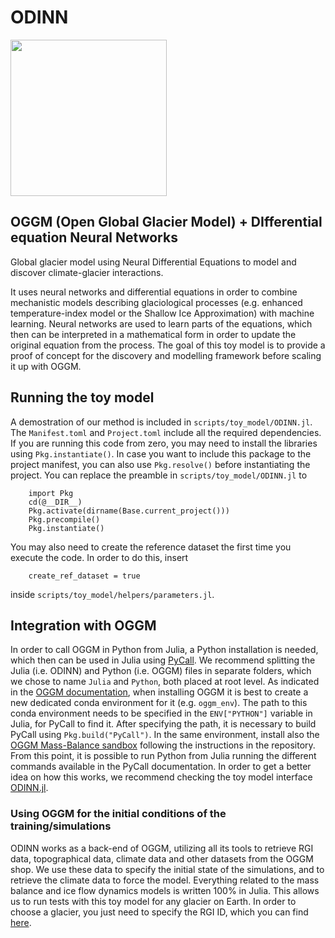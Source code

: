 # ODINN

<img src="https://github.com/ODINN-SciML/odinn_toy/blob/main/plots/ODINN_logo_final.png" width="250">

## OGGM (Open Global Glacier Model) + DIfferential equation Neural Networks

Global glacier model using Neural Differential Equations to model and discover climate-glacier interactions.  

It uses neural networks and differential equations in order to combine mechanistic models describing glaciological processes (e.g. enhanced temperature-index model or the Shallow Ice Approximation) with machine learning. Neural networks are used to learn parts of the equations, which then can be interpreted in a mathematical form in order to update the original equation from the process. The goal of this toy model is to provide a proof of concept for the discovery and modelling framework before scaling it up with OGGM. 

## Running the toy model

A demostration of our method is included in `scripts/toy_model/ODINN.jl`. The `Manifest.toml` and `Project.toml` include all the required dependencies. If you are running this code from zero, you may need to install the libraries using `Pkg.instantiate()`. In case you want to include this package to the project manifest, you can also use `Pkg.resolve()` before instantiating the project. You can replace the preamble in `scripts/toy_model/ODINN.jl` to 
```
	import Pkg
	cd(@__DIR__)
	Pkg.activate(dirname(Base.current_project()))
	Pkg.precompile()
	Pkg.instantiate()
```
You may also need to create the reference dataset the first time you execute the code. In order to do this, insert 
```
	create_ref_dataset = true 
```
inside `scripts/toy_model/helpers/parameters.jl`.

## Integration with OGGM

In order to call OGGM in Python from Julia, a Python installation is needed, which then can be used in Julia using [PyCall](https://github.com/JuliaPy/PyCall.jl). We recommend splitting the Julia (i.e. ODINN) and Python (i.e. OGGM) files in separate folders, which we chose to name `Julia` and `Python`, both placed at root level. As indicated in the [OGGM documentation](https://docs.oggm.org/en/stable/installing-oggm.html), when installing OGGM it is best to create a new dedicated conda environment for it (e.g. `oggm_env`). The path to this conda environment needs to be specified in the `ENV["PYTHON"]` variable in Julia, for PyCall to find it. After specifying the path, it is necessary to build PyCall using `Pkg.build("PyCall")`. 
In the same environment, install also the [OGGM Mass-Balance sandbox](https://github.com/OGGM/massbalance-sandbox) following the instructions in the repository.
From this point, it is possible to run Python from Julia running the different commands available in the PyCall documentation. In order to get a better idea on how this works, we recommend checking the toy model interface [ODINN.jl](https://github.com/ODINN-SciML/ODINN_toy/blob/main/scripts/toy_model/ODINN.jl). 

### Using OGGM for the initial conditions of the training/simulations

ODINN works as a back-end of OGGM, utilizing all its tools to retrieve RGI data, topographical data, climate data and other datasets from the OGGM shop. We use these data to specify the initial state of the simulations, and to retrieve the climate data to force the model. Everything related to the mass balance and ice flow dynamics models is written 100% in Julia. This allows us to run tests with this toy model for any glacier on Earth. In order to choose a glacier, you just need to specify the RGI ID, which you can find [here](https://www.glims.org/maps/glims). 

